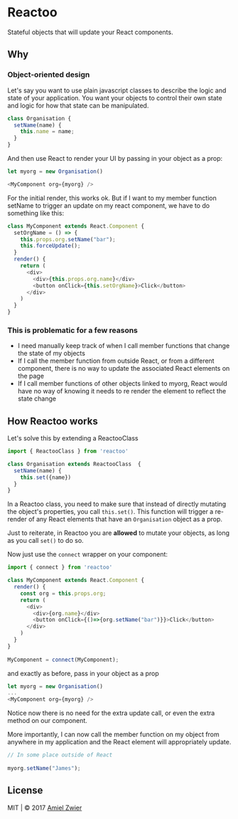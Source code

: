 # Reactoo

Stateful objects that will update your React components.

## Why

### Object-oriented design
Let's say you want to use plain javascript classes to describe the logic and state of your application. You want your objects to control their own state and logic for how that state can be manipulated.
	
```javascript
class Organisation {
  setName(name) {
    this.name = name;
  }
}
```
	
And then use React to render your UI by passing in your object as a prop:

```javascript
let myorg = new Organisation()

<MyComponent org={myorg} />	
```

For the initial render, this works ok. But if I want to my member function setName to trigger an update on my react component, we have to do something like this:

```javascript
class MyComponent extends React.Component {
  setOrgName = () => {
    this.props.org.setName("bar");
    this.forceUpdate();
  }
  render() {
	return (
	  <div>
		<div>{this.props.org.name}</div>
		<button onClick={this.setOrgName}>Click</button>
	  </div>
	)
  }
}
```

### This is problematic for a few reasons

* I need manually keep track of when I call member functions that change the state of my objects
* If I call the member function from outside React, or from a different component, there is no way to update the associated React elements on the page
* If I call member functions of other objects linked to myorg, React would have no way of knowing it needs to re render the element to reflect the state change

## How Reactoo works
Let's solve this by extending a ReactooClass

```javascript
import { ReactooClass } from 'reactoo'

class Organisation extends ReactooClass  {
  setName(name) { 
    this.set({name}) 
  }
}
```	

In a Reactoo class, you need to make sure that instead of directly mutating the object's properties, you call ```this.set()```. This function will trigger a re-render of any React elements that have an ```Organisation``` object as a prop.

Just to reiterate, in Reactoo you are **allowed** to mutate your objects, as long as you call ```set()``` to do so.

Now just use the ```connect``` wrapper on your component:

```javascript
import { connect } from 'reactoo'

class MyComponent extends React.Component {
  render() {
    const org = this.props.org;
    return (
      <div>
        <div>{org.name}</div>
        <button onClick={()=>{org.setName("bar")}}>Click</button>
      </div>
    )
  }
}
	
MyComponent = connect(MyComponent);
```

and exactly as before, pass in your object as a prop

```javascript
let myorg = new Organisation()
...
<MyComponent org={myorg} /> 
```

Notice now there is no need for the extra update call, or even the extra method on our component. 

More importantly, I can now call the member function on my object from anywhere in my application and the React element will appropriately update.

```javascript
// In some place outside of React
	
myorg.setName("James");
```
	

## License

MIT | © 2017 [Amiel Zwier](https://amielzwier.com)
	